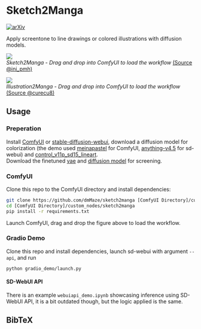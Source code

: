 # Sketch2Manga

[![arXiv](https://img.shields.io/badge/arXiv-2312.01943-<COLOR>)](http://arxiv.org/abs/2312.01943)


Apply screentone to line drawings or colored illustrations with diffusion models.

<p float="center">
  <img src="https://github.com/dmMaze/sketch2manga/assets/51270320/85098012-68d8-471f-b8ed-0476d856cce5" />
  <br>
    <em>Sketch2Manga - Drag and drop into ComfyUI to load the workflow </em>
  <a href="https://twitter.com/ini_pmh/status/715578786830417921/photo/1">(Source @ini_pmh)</a>
</p>

<p float="center">
  <img src="https://github.com/dmMaze/sketch2manga/assets/51270320/888c76d5-8fd1-49be-a6c0-1ae17e85acc5" />
  <br>
    <em>Illustration2Manga - Drag and drop into ComfyUI to load the workflow </em>
  <a href="https://danbooru.donmai.us/posts/5493050">(Source @curecu8)</a>
</p>




## Usage

### Preperation
Install [ComfyUI](https://github.com/comfyanonymous/ComfyUI) or [stable-diffusion-webui](https://github.com/AUTOMATIC1111/stable-diffusion-webui), download a diffusion model for colorization (the demo used [meinapastel](https://civitai.com/models/11866/meinapastel) for ComfyUI, [anything-v4.5](https://huggingface.co/ckpt/anything-v4.5-vae-swapped/tree/main) for sd-webui) and [control_v11p_sd15_lineart](https://huggingface.co/lllyasviel/ControlNet-v1-1/blob/main/control_v11p_sd15_lineart.pth).  
Download the finetuned [vae](https://huggingface.co/dreMaz/sketch2manga/blob/main/vae/mangatone_default.ckpt) and [diffusion model](https://huggingface.co/dreMaz/sketch2manga/blob/main/mangatone.ckpt) for screening.

### ComfyUI
Clone this repo to the ComfyUI directory and install dependencies:
``` bash
git clone https://github.com/dmMaze/sketch2manga [ComfyUI Directory]/custom_nodes/sketch2manga
cd [ComfyUI Directory]/custom_nodes/sketch2manga 
pip install -r requirements.txt
```
Launch ComfyUI, drag and drop the figure above to load the workflow.

### Gradio Demo
Clone this repo and install dependencies, launch sd-webui with argument ```--api```, and run
```
python gradio_demo/launch.py
```

#### SD-WebUI API
There is an example ```webuiapi_demo.ipynb``` showcasing inference using SD-WebUI API, it is a bit outdated though, but the logic applied is the same.


## BibTeX
